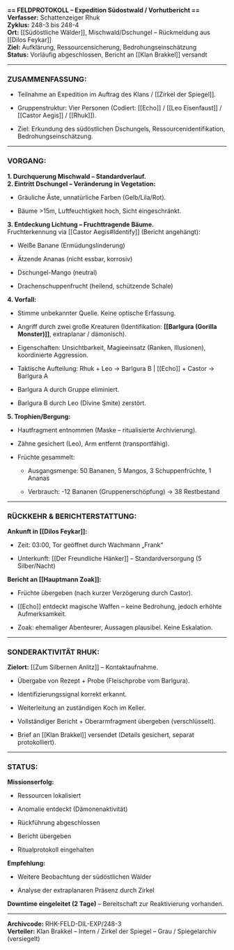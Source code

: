 **== FELDPROTOKOLL – Expedition Südostwald / Vorhutbericht ==**  
**Verfasser:** Schattenzeiger Rhuk  
**Zyklus:** 248-3 bis 248-4  
**Ort:** [[Südöstliche Wälder]], Mischwald/Dschungel – Rückmeldung aus [[Dilos Feykar]]  
**Ziel:** Aufklärung, Ressourcensicherung, Bedrohungseinschätzung  
**Status:** Vorläufig abgeschlossen, Bericht an [[Klan Brakkel]] versandt

---

### **ZUSAMMENFASSUNG:**

- Teilnahme an Expedition im Auftrag des Klans / [[Zirkel der Spiegel]].
    
- Gruppenstruktur: Vier Personen (Codiert: [[Echo]] / [[Leo Eisenfaust]] / [[Castor Aegis]] / [[Rhuk]]).
    
- Ziel: Erkundung des südöstlichen Dschungels, Ressourcenidentifikation, Bedrohungseinschätzung.
    

---

### **VORGANG:**

**1. Durchquerung Mischwald – Standardverlauf.**  
**2. Eintritt Dschungel – Veränderung in Vegetation:**

- Gräuliche Äste, unnatürliche Farben (Gelb/Lila/Rot).
    
- Bäume >15m, Luftfeuchtigkeit hoch, Sicht eingeschränkt.
    

**3. Entdeckung Lichtung – Fruchttragende Bäume.**  
Fruchterkennung via [[Castor Aegis#Identify]] (Bericht angehängt):

- Weiße Banane (Ermüdungslinderung)
    
- Ätzende Ananas (nicht essbar, korrosiv)
    
- Dschungel-Mango (neutral)
    
- Drachenschuppenfrucht (heilend, schützende Schale)
    

**4. Vorfall:**

- Stimme unbekannter Quelle. Keine optische Erfassung.
    
- Angriff durch zwei große Kreaturen (Identifikation: **[[Barlgura (Gorilla Monster)]]**, extraplanar / dämonisch).
    
- Eigenschaften: Unsichtbarkeit, Magieeinsatz (Ranken, Illusionen), koordinierte Aggression.
    
- Taktische Aufteilung: Rhuk + Leo -> Barlgura B | [[Echo]] + Castor -> Barlgura A
    
- Barlgura A durch Gruppe eliminiert.
    
- Barlgura B durch Leo (Divine Smite) zerstört.
    

**5. Trophien/Bergung:**

- Hautfragment entnommen (Maske – ritualisierte Archivierung).
    
- Zähne gesichert (Leo), Arm entfernt (transportfähig).
    
- Früchte gesammelt:
    
    - Ausgangsmenge: 50 Bananen, 5 Mangos, 3 Schuppenfrüchte, 1 Ananas
        
    - Verbrauch: -12 Bananen (Gruppenerschöpfung) → 38 Restbestand
        

---

### **RÜCKKEHR & BERICHTERSTATTUNG:**

**Ankunft in [[Dilos Feykar]]:**

- Zeit: 03:00, Tor geöffnet durch Wachmann „Frank“
    
- Unterkunft: [[Der Freundliche Hänker]] – Standardversorgung (5 Silber/Nacht)
    

**Bericht an [[Hauptmann Zoak]]:**

- Früchte übergeben (nach kurzer Verzögerung durch Castor).
    
- [[Echo]] entdeckt magische Waffen – keine Bedrohung, jedoch erhöhte Aufmerksamkeit.
    
- Zoak: ehemaliger Abenteurer, Aussagen plausibel. Keine Eskalation.
    

---

### **SONDERAKTIVITÄT RHUK:**

**Zielort:** [[Zum Silbernen Anlitz]] – Kontaktaufnahme.

- Übergabe von Rezept + Probe (Fleischprobe vom Barlgura).
    
- Identifizierungssignal korrekt erkannt.
    
- Weiterleitung an zuständigen Koch im Keller.
    
- Vollständiger Bericht + Oberarmfragment übergeben (verschlüsselt).
    
- Brief an [[Klan Brakkel]] versendet (Details gesichert, separat protokolliert).
    

---

### **STATUS:**

**Missionserfolg:**

- Ressourcen lokalisiert
    
- Anomalie entdeckt (Dämonenaktivität)
    
- Rückführung abgeschlossen
    
- Bericht übergeben
    
- Ritualprotokoll eingehalten
    

**Empfehlung:**

- Weitere Beobachtung der südöstlichen Wälder
    
- Analyse der extraplanaren Präsenz durch Zirkel


**Downtime eingeleitet (2 Tage)** – Bereitschaft zur Reaktivierung vorhanden.

---

**Archivcode:** RHK-FELD-DIL-EXP/248-3  
**Verteiler:** Klan Brakkel – Intern / Zirkel der Spiegel – Grau / Spiegelarchiv (versiegelt)
